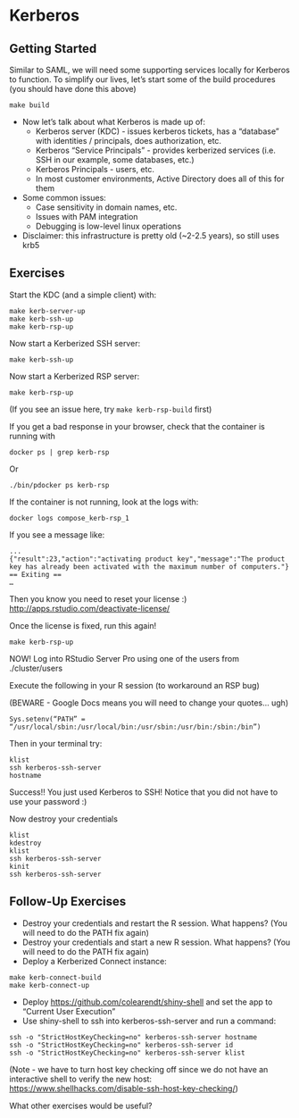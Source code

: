 # Kerberos

## Getting Started

Similar to SAML, we will need some supporting services locally for Kerberos to
function. To simplify our lives, let’s start some of the build procedures (you
should have done this above)

```
make build
```

- Now let’s talk about what Kerberos is made up of:
    - Kerberos server (KDC) - issues kerberos tickets, has a “database” with identities / principals, does authorization, etc.
    - Kerberos “Service Principals” - provides kerberized services (i.e. SSH in our example, some databases, etc.)
    - Kerberos Principals - users, etc.
    - In most customer environments, Active Directory does all of this for them
- Some common issues:
    - Case sensitivity in domain names, etc.
    - Issues with PAM integration
    - Debugging is low-level linux operations
- Disclaimer: this infrastructure is pretty old (~2-2.5 years), so still uses krb5


## Exercises

Start the KDC (and a simple client) with:
```
make kerb-server-up
make kerb-ssh-up
make kerb-rsp-up
```

Now start a Kerberized SSH server:
```
make kerb-ssh-up
```

Now start a Kerberized RSP server:
```
make kerb-rsp-up
```

(If you see an issue here, try `make kerb-rsp-build` first)

If you get a bad response in your browser, check that the container is running with

```
docker ps | grep kerb-rsp
```

Or

```
./bin/pdocker ps kerb-rsp
```

If the container is not running, look at the logs with:

```
docker logs compose_kerb-rsp_1
```

If you see a message like:
```
...
{"result":23,"action":"activating product key","message":"The product key has already been activated with the maximum number of computers."}
== Exiting ==
…
```

Then you know you need to reset your license :) http://apps.rstudio.com/deactivate-license/

Once the license is fixed, run this again!
```
make kerb-rsp-up
```


NOW! Log into RStudio Server Pro using one of the users from ./cluster/users

Execute the following in your R session (to workaround an RSP bug)


(BEWARE - Google Docs means you will need to change your quotes… ugh)
```
Sys.setenv(“PATH” = “/usr/local/sbin:/usr/local/bin:/usr/sbin:/usr/bin:/sbin:/bin”)
```

Then in your terminal try:

```
klist
ssh kerberos-ssh-server
hostname
````

Success!! You just used Kerberos to SSH! Notice that you did not have to use your password :)

Now destroy your credentials
```
klist
kdestroy
klist
ssh kerberos-ssh-server
kinit
ssh kerberos-ssh-server
```

## Follow-Up Exercises

- Destroy your credentials and restart the R session. What happens? (You will need to do the PATH fix again)
- Destroy your credentials and start a new R session. What happens? (You will need to do the PATH fix again)
- Deploy a Kerberized Connect instance:
```
make kerb-connect-build
make kerb-connect-up
```
- Deploy https://github.com/colearendt/shiny-shell and set the app to “Current User Execution”
- Use shiny-shell to ssh into kerberos-ssh-server and run a command:

```
ssh -o "StrictHostKeyChecking=no" kerberos-ssh-server hostname
ssh -o "StrictHostKeyChecking=no" kerberos-ssh-server id
ssh -o "StrictHostKeyChecking=no" kerberos-ssh-server klist
```

(Note - we have to turn host key checking off since we do not have an interactive shell to verify the new host: https://www.shellhacks.com/disable-ssh-host-key-checking/)

What other exercises would be useful?

